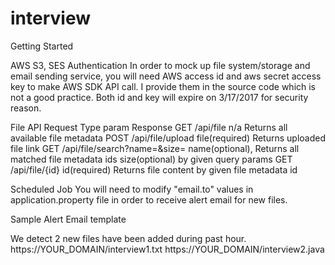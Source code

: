 # interview

Getting Started

AWS S3, SES Authentication
In order to mock up file system/storage and email sending service, you will need AWS access id and aws secret access key to 
make AWS SDK API call. I provide them in the source code which is not a good practice. Both id and key will expire on 3/17/2017
for security reason.

File API
Request           Type	                              param                     Response
GET	             /api/file	                          n/a                       Returns all available file metadata
POST	           /api/file/upload	                    file(required)            Returns uploaded file link
GET	             /api/file/search?name=&size=	        name(optional),           Returns all matched file metadata ids 
                                                      size(optional)            by given query params
GET	             /api/file/{id}	                      id(required)              Returns file content by given file metadata id

Scheduled Job
You will need to modify "email.to" values in application.property file in order to receive alert email for new files.

Sample Alert Email template

We detect 2 new files have been added during past hour.
https://YOUR_DOMAIN/interview1.txt
https://YOUR_DOMAIN/interview2.java
